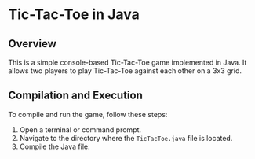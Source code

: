 # Tic-Tac-Toe in Java

## Overview
This is a simple console-based Tic-Tac-Toe game implemented in Java. It allows two players to play Tic-Tac-Toe against each other on a 3x3 grid.

## Compilation and Execution
To compile and run the game, follow these steps:
1. Open a terminal or command prompt.
2. Navigate to the directory where the `TicTacToe.java` file is located.
3. Compile the Java file:
